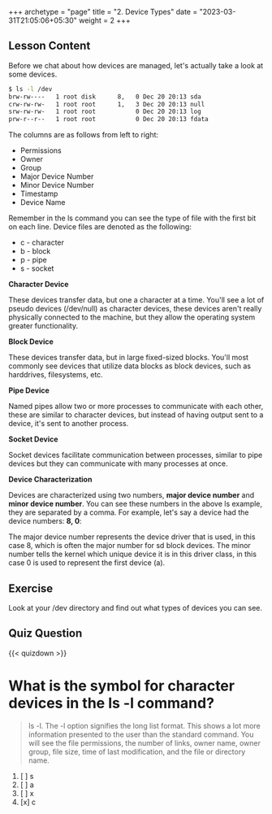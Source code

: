 +++
archetype = "page"
title = "2. Device Types"
date = "2023-03-31T21:05:06+05:30"
weight = 2
+++

## Lesson Content

Before we chat about how devices are managed, let's actually take a look at some devices.

```bash
$ ls -l /dev
brw-rw----   1 root disk      8,   0 Dec 20 20:13 sda
crw-rw-rw-   1 root root      1,   3 Dec 20 20:13 null
srw-rw-rw-   1 root root           0 Dec 20 20:13 log
prw-r--r--   1 root root           0 Dec 20 20:13 fdata
```

The columns are as follows from left to right:


- Permissions
- Owner
- Group
- Major Device Number
- Minor Device Number
- Timestamp
- Device Name


Remember in the ls command you can see the type of file with the first bit on each line. Device files are denoted as the following: 


- c - character
- b - block
- p - pipe
- s - socket


**Character Device**

These devices transfer data, but one a character at a time. You'll see a lot of pseudo devices (/dev/null) as character devices, these devices aren't really physically connected to the machine, but they allow the operating system greater functionality. 

**Block Device**

These devices transfer data, but in large fixed-sized blocks. You'll most commonly see devices that utilize data blocks as block devices, such as harddrives, filesystems, etc. 

**Pipe Device**

Named pipes allow two or more processes to communicate with each other, these are similar to character devices, but instead of having output sent to a device, it's sent to another process. 

**Socket Device**

Socket devices facilitate communication between processes, similar to pipe devices but they can communicate with many processes at once. 

**Device Characterization**

Devices are characterized using two numbers, **major device number** and **minor device number**. You can see these numbers in the above ls example, they are separated by a comma. For example, let's say a device had the device numbers: **8, 0**:

The major device number represents the device driver that is used, in this case 8, which is often the major number for sd block devices. The minor number tells the kernel which unique device it is in this driver class, in this case 0 is used to represent the first device (a).

## Exercise

Look at your /dev directory and find out what types of devices you can see.

## Quiz Question

{{< quizdown >}}

# What is the symbol for character devices in the ls -l command?

> ls -l. The -l option signifies the long list format. This shows a lot more information presented to the user than the standard command. You will see the file permissions, the number of links, owner name, owner group, file size, time of last modification, and the file or directory name.

1. [ ] s
2. [ ] a
3. [ ] x
4. [x] c
